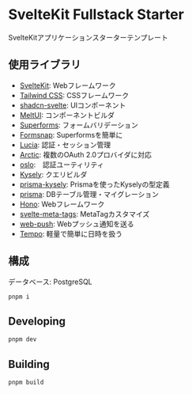 # SvelteKit Fullstack Starter

SvelteKitアプリケーションスターターテンプレート

## 使用ライブラリ
- [SvelteKit](https://github.com/sveltejs/kit): Webフレームワーク
- [Tailwind CSS](https://github.com/tailwindlabs/tailwindcss): CSSフレームワーク
- [shadcn-svelte](https://github.com/huntabyte/shadcn-svelte): UIコンポーネント
- [MeltUI](https://github.com/melt-ui/melt-ui): コンポーネントビルダ
- [Superforms](https://github.com/ciscoheat/sveltekit-superforms): フォームバリデーション
- [Formsnap](https://github.com/svecosystem/formsnap): Superformsを簡単に
- [Lucia](https://github.com/lucia-auth/lucia): 認証・セッション管理
- [Arctic](https://github.com/pilcrowOnPaper/arctic): 複数のOAuth 2.0プロバイダに対応
- [oslo](https://github.com/pilcrowOnPaper/oslo):　認証ユーティリティ
- [Kysely](https://github.com/kysely-org/kysely): クエリビルダ
- [prisma-kysely](https://github.com/valtyr/prisma-kysely): Prismaを使ったKyselyの型定義
- [prisma](https://github.com/prisma/prisma): DBテーブル管理・マイグレーション
- [Hono](https://github.com/honojs/hono): Webフレームワーク
- [svelte-meta-tags](https://github.com/oekazuma/svelte-meta-tags): MetaTagカスタマイズ
- [web-push](https://github.com/web-push-libs/web-push): Webプッシュ通知を送る
- [Tempo](https://github.com/formkit/tempo): 軽量で簡単に日時を扱う

## 構成

データベース: PostgreSQL


```bash
pnpm i
```

## Developing

```bash
pnpm dev
```

## Building

```bash
pnpm build
```
